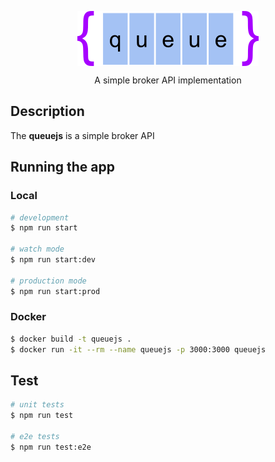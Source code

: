 <p align="center">
  <img src="/images/logo.png" align="center">
</p>

<p align="center">A simple broker API implementation</p>

## Description

The **queuejs** is a simple broker API

## Running the app

### Local

```bash
# development
$ npm run start

# watch mode
$ npm run start:dev

# production mode
$ npm run start:prod
```

### Docker

```bash
$ docker build -t queuejs .
$ docker run -it --rm --name queuejs -p 3000:3000 queuejs
```

## Test

```bash
# unit tests
$ npm run test

# e2e tests
$ npm run test:e2e
